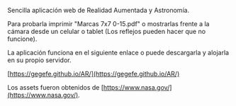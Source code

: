 Sencilla aplicación web de Realidad Aumentada y Astronomía.

Para probarla imprimir "Marcas 7x7 0-15.pdf" o mostrarlas frente a la cámara desde un celular o tablet (Los reflejos pueden hacer que no funcione).

La aplicación funciona en el siguiente enlace o puede descargarla y alojarla en su propio servidor.

[https://gegefe.github.io/AR/](https://gegefe.github.io/AR/)

Los assets fueron obtenidos de [https://www.nasa.gov/](https://www.nasa.gov/).
